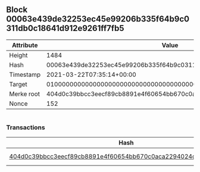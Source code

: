 ## Block 00063e439de32253ec45e99206b335f64b9c0311db0c18641d912e9261ff7fb5

Attribute | Value
--- | ---
Height | 1484
Hash | 00063e439de32253ec45e99206b335f64b9c0311db0c18641d912e9261ff7fb5
Timestamp | 2021-03-22T07:35:14+00:00
Target | 0100000000000000000000000000000000000000000000000000000000000000
Merke root | 404d0c39bbcc3eecf89cb8891e4f60654bb670c0aca2294024ce24785fb0c760
Nonce | 152

```

```

### Transactions

Hash | Amount
--- | ---
[404d0c39bbcc3eecf89cb8891e4f60654bb670c0aca2294024ce24785fb0c760](404d0c39bbcc3eecf89cb8891e4f60654bb670c0aca2294024ce24785fb0c760.md) | 10.00000000 SKEPTI 
